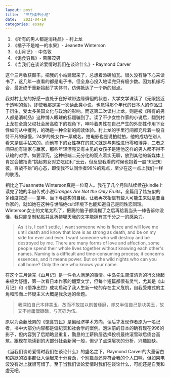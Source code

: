 ```yaml
---
layout: post
title:  "三月读书小结"
date:   2021-04-19
categories: essay
---
```

1.  《所有的男人都是消耗品》- 村上龙
1.  《橘子不是唯一的水果》- Jeanette Winterson
1.  《山月记》- 中岛敦
1.  《饱食穷民》- 斋藤茂男
1.  《当我们在谈论爱情时我们在谈论什么》- Raymond Carver

这个三月收获颇丰。把我的小站建起来了，总想着添砖加瓦。很久没有静下心来读书了，这几年一直看的都是电子书，但全身心投入地读完只有极少数。因为机缘巧合，最近终于重新拾起了实体书，仿佛抵达了一个新的起点。

我对村上龙的好感一直处于在好球带边缘徘徊的状态，大学文学课读了《无限接近于透明的蓝》，即使我那是第一次读此类小说，也觉得那个年代的日本人的作品过于衍生，受太多美国文化与政治的影响。而这第二次读村上龙，则是被《所有的男人都是消耗品》这种博人眼球的标题骗到了。读了不少女性作家的小说后，翻到村上龙在全篇父权社会居高临下的视角下，呻吟着男性在自己产生的外部性作用下女性如何从中攫利，的确是一种全新的阅读体验。村上龙的字里行间都充斥着一股自恃不凡的傲慢，24岁的处女作一票成名，拍电影也是说拍就拍，他的成功在别人看来是信手拈来的。而他笔下的女性存在的意义就是与男性进行零和博弈，二者之间只能有输家与赢家，那些年轻漂亮又有主见的女孩子是连他这样的男人都不得不认输的对手。如要深究，这种极端二元分化的观点着实无聊，放到其他的新媒体上肯定会被指责“挑起男女对立吃红利”云云，但反思我看的时候也抱着一股“知己知彼，百战不殆”的心态，即使我不认同作者99%的观点，至少在这一点上我们一样的肤浅。

相比之下Jeannette Winterson真是一位奇人。我花了几个月陆陆续续在kindle上读完了她的半自传式小说*Oranges Are Not the Only Fruits*，全篇用了炫技似的多维度叙述——童年、当下与虚构的自我，让我再次相信有些人可能生来就是要当作家的，就如她在这种与世隔绝cult环境下也能知道自己是同性恋同理。Winterson女士的文笔太烈了，把我的脑子都烧糊了之后再给我当头一棒告诉你没懂，我只能复制粘贴并且祈祷哪天我的文字能拥有其千分之一的感染力。

>As it is, I can't settle, I want someone who is fierce and will love me until death and know that love is as strong as death, and be on my side for ever and ever. I want someone who will destroy and be destroyed by me. There are many forms of love and affection, some people spend their whole lives together without knowing each other's names. Naming is a difficult and time-consuming process; it concerns essences, and it means power. But on the wild nights who can you call home? Only the one who knows your name.


在这个三月读完《山月记》是一件令人满足的事情。中岛先生简洁清秀的行文读起来极为舒适，第一次看日本作家的翻案文学，但每个短篇都很有灵气，尤其是《山月记》和《悟净出世》成功启动了我人生新一轮的存在主义危机，自我受难式的主角和形而上怀疑主义大概是我永远的命题。
>我深怕自己本非美玉，故而不敢加以刻苦琢磨，却又半信自己是块美玉，故又不肯庸庸碌碌，与瓦砾为伍。

原以为斋藤茂男的《饱食穷民》是偏经济学术方向，读后才发现作者原为一名记者，书中大部分内容都是偏纪实和社会学的案例。泡沫前的日本的确有现在996的影子，但内容到了后期略显重复，勤恳的工薪阶层选择投机最终滚雪球后债台高筑。跟现在能读到的大部分社会新闻一般，但少了点深层次的分析，兴趣缺缺。

《当我们谈论爱情时我们在谈论什么》的盛名之下，Raymond Carver的大量留白和跳跃的叙事都让人读起来十分费劲，个别篇章还算符合我的个人口味，但如果电波没有对上就很可惜了。至于当我们谈论爱情时我们在谈论什么，可能还是自我和虚无吧。
